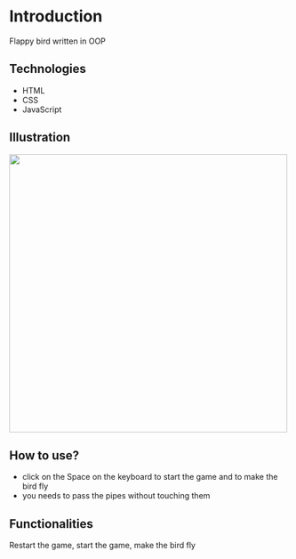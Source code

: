# Introduction
Flappy bird written in OOP

## Technologies
- HTML
- CSS
- JavaScript

## Illustration
<img src="https://user-images.githubusercontent.com/56726154/74055575-e3b8c980-49e8-11ea-99db-c335011b2e71.png" width="500"/>

## How to use?
- click on the Space on the keyboard to start the game and to make the bird fly
- you needs to pass the pipes without touching them

## Functionalities
Restart the game, start the game, make the bird fly

